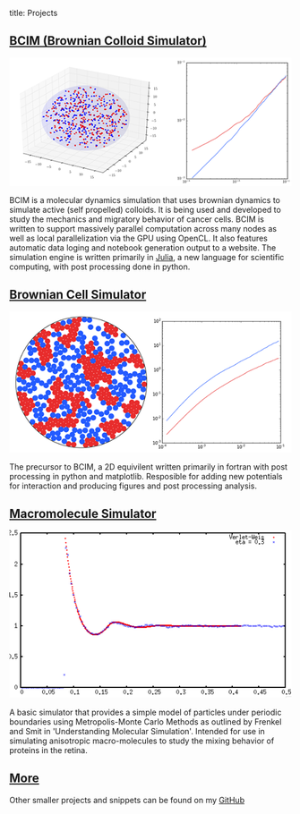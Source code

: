 title: Projects

## [BCIM (Brownian Colloid Simulator)](https://github.com/dankolbman/BCIM)
![BCIM](../images/3d.png)

BCIM is a molecular dynamics simulation that uses brownian dynamics to simulate
active (self propelled) colloids. It is being used and developed to study
the mechanics and migratory behavior of cancer cells. BCIM is written to support
massively parallel computation across many nodes as well as local parallelization
via the GPU using OpenCL. It also features automatic data loging and notebook
generation output to a website. The simulation engine is written primarily in
[Julia](http://julialang.org/), a new language for scientific computing, with
post processing done in python.

## [Brownian Cell Simulator](https://github.com/dankolbman/brownian)
![BCIM](../images/2d.png)

The precursor to BCIM, a 2D equivilent written primarily in fortran with post
processing in python and matplotlib. Resposible for adding new potentials for
interaction and producing figures and post processing analysis.


## [Macromolecule Simulator](https://github.com/dankolbman/MSim)
![Radial Distribution function](../images/gr.png)

A basic simulator that provides a simple model of particles under periodic
boundaries using Metropolis-Monte Carlo Methods as outlined by Frenkel and Smit
in 'Understanding Molecular Simulation'. Intended for use in simulating
anisotropic macro-molecules to study the mixing behavior of proteins in the
retina.

## [More](https://github.com/dankolbman?tab=repositories)
Other smaller projects and snippets can be found on my 
[GitHub](https://github.com/dankolbman?tab=repositories)
